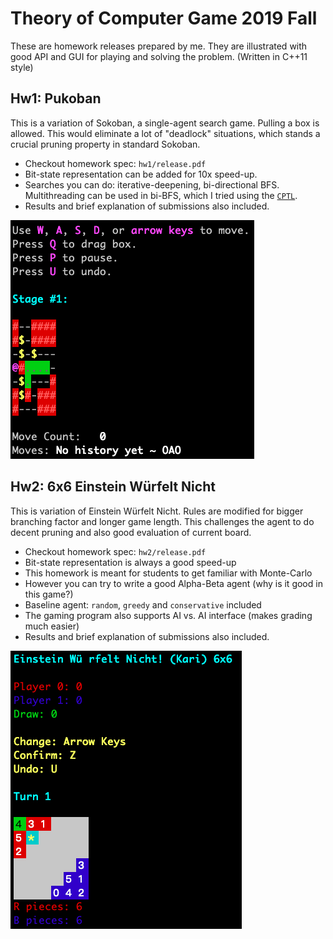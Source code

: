 # Theory of Computer Game 2019 Fall

These are homework releases prepared by me. They are illustrated with good API and GUI for playing and solving the problem. (Written in C++11 style)

## Hw1: Pukoban

This is a variation of Sokoban, a single-agent search game. Pulling a box is allowed. This would eliminate a lot of "deadlock" situations, which stands a crucial pruning property in standard Sokoban. 

- Checkout homework spec: `hw1/release.pdf`
- Bit-state representation can be added for 10x speed-up. 
- Searches you can do: iterative-deepening, bi-directional BFS. Multithreading can be used in bi-BFS, which I tried using the [`CPTL`](https://github.com/vit-vit/CTPL).
- Results and brief explanation of submissions also included.

![](img/pukoban.png)

## Hw2: 6x6 Einstein Würfelt Nicht

This is variation of Einstein Würfelt Nicht. Rules are modified for bigger branching factor and longer game length. This challenges the agent to do decent pruning and also good evaluation of current board.

- Checkout homework spec: `hw2/release.pdf`
- Bit-state representation is always a good speed-up
- This homework is meant for students to get familiar with Monte-Carlo
- However you can try to write a good Alpha-Beta agent (why is it good in this game?)
- Baseline agent: `random`, `greedy` and `conservative` included
- The gaming program also supports AI vs. AI interface (makes grading much easier)
- Results and brief explanation of submissions also included.

![](img/einstein.png)

